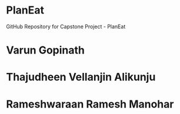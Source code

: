# PlanEat

GitHub Repository for Capstone Project - PlanEat

# Varun Gopinath

# Thajudheen Vellanjin Alikunju

# Rameshwaraan Ramesh Manohar
